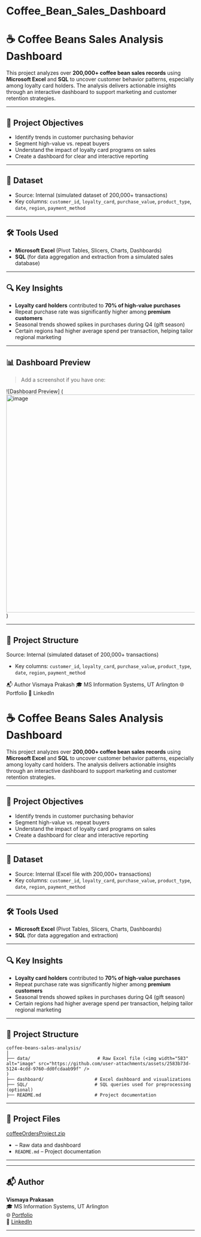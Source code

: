# Coffee_Bean_Sales_Dashboard   

# ☕ Coffee Beans Sales Analysis Dashboard

This project analyzes over **200,000+ coffee bean sales records** using **Microsoft Excel** and **SQL** to uncover customer behavior patterns, especially among loyalty card holders. The analysis delivers actionable insights through an interactive dashboard to support marketing and customer retention strategies.

---

## 📌 Project Objectives

- Identify trends in customer purchasing behavior
- Segment high-value vs. repeat buyers
- Understand the impact of loyalty card programs on sales
- Create a dashboard for clear and interactive reporting

---

## 📁 Dataset

- Source: Internal (simulated dataset of 200,000+ transactions)
- Key columns: `customer_id`, `loyalty_card`, `purchase_value`, `product_type`, `date`, `region`, `payment_method`

---

## 🛠️ Tools Used

- **Microsoft Excel** (Pivot Tables, Slicers, Charts, Dashboards)
- **SQL** (for data aggregation and extraction from a simulated sales database)

---

## 🔍 Key Insights

- **Loyalty card holders** contributed to **70% of high-value purchases**
- Repeat purchase rate was significantly higher among **premium customers**
- Seasonal trends showed spikes in purchases during Q4 (gift season)
- Certain regions had higher average spend per transaction, helping tailor regional marketing

---

## 📊 Dashboard Preview

> Add a screenshot if you have one:

![Dashboard Preview]
(<img width="583" alt="image" src="https://github.com/user-attachments/assets/f9385732-c18a-478d-b0c3-de3002ed5dab" />
)

---

## 📂 Project Structure
Source: Internal (simulated dataset of 200,000+ transactions)
- Key columns: `customer_id`, `loyalty_card`, `purchase_value`, `product_type`, `date`, `region`, `payment_method`

📬 Author
Vismaya Prakash
🎓 MS Information Systems, UT Arlington
🌐 Portfolio
🔗 LinkedIn


# ☕ Coffee Beans Sales Analysis Dashboard

This project analyzes over **200,000+ coffee bean sales records** using **Microsoft Excel** and **SQL** to uncover customer behavior patterns, especially among loyalty card holders. The analysis delivers actionable insights through an interactive dashboard to support marketing and customer retention strategies.

---

## 📌 Project Objectives

- Identify trends in customer purchasing behavior
- Segment high-value vs. repeat buyers
- Understand the impact of loyalty card programs on sales
- Create a dashboard for clear and interactive reporting

---

## 📁 Dataset

- Source: Internal (Excel file with 200,000+ transactions)
- Key columns: `customer_id`, `loyalty_card`, `purchase_value`, `product_type`, `date`, `region`, `payment_method`

---

## 🛠️ Tools Used

- **Microsoft Excel** (Pivot Tables, Slicers, Charts, Dashboards)
- **SQL** (for data aggregation and extraction)

---

## 🔍 Key Insights

- **Loyalty card holders** contributed to **70% of high-value purchases**
- Repeat purchase rate was significantly higher among **premium customers**
- Seasonal trends showed spikes in purchases during Q4 (gift season)
- Certain regions had higher average spend per transaction, helping tailor regional marketing

---

## 📂 Project Structure

```
coffee-beans-sales-analysis/
│
├── data/                         # Raw Excel file (<img width="583" alt="image" src="https://github.com/user-attachments/assets/2583b73d-5124-4cdd-9760-dd0fcdaab99f" />
)
├── dashboard/                   # Excel dashboard and visualizations
├── SQL/                         # SQL queries used for preprocessing (optional)
├── README.md                    # Project documentation
```

---

## 📄 Project Files
[coffeeOrdersProject.zip](https://github.com/user-attachments/files/20844094/coffeeOrdersProject.zip)

-  – Raw data and dashboard
- `README.md` – Project documentation

---



---

## 📬 Author

**Vismaya Prakasan**  
🎓 MS Information Systems, UT Arlington  
🌐 [Portfolio](https://vismayap98.github.io)  
🔗 [LinkedIn](https://linkedin.com/in/your-link)

---




